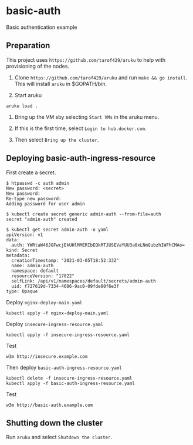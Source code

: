 # basic-auth

Basic authentication example

## Preparation

This project uses `https://github.com/tarof429/aruku` to help with provisioning of the nodes.

1. Clone `https://github.com/tarof429/aruku` and run `make && go install`. This will install `aruku` in $GOPATH/bin.

2. Start aruku

  ```
  aruku load .
  ```

1. Bring up the VM sby selecting `Start VMs` in the aruku menu.

2. If this is the first time, select `Login to hub.docker.com`.

3. Then select `Bring up the cluster`.


## Deploying basic-auth-ingress-resource

First create a secret.

```
$ htpasswd -c auth admin
New password: <secret>
New password:
Re-type new password:
Adding password for user admin
```

```
$ kubectl create secret generic admin-auth --from-file=auth
secret "admin-auth" created
```

```
$ kubectl get secret admin-auth -o yaml
apiVersion: v1
data:
  auth: YWRtaW46JGFwcjEkUHlMMERIbEQkRTJUSEVaYUU3a0xLNmQubzhIWFhCMAo=
kind: Secret
metadata:
  creationTimestamp: "2021-03-05T18:52:33Z"
  name: admin-auth
  namespace: default
  resourceVersion: "17822"
  selfLink: /api/v1/namespaces/default/secrets/admin-auth
  uid: f727619d-7334-4606-9ac0-09fde00f6e3f
type: Opaque
```

Deploy `nginx-deploy-main.yaml`

```
kubectl apply -f nginx-deploy-main.yaml
```

Deploy `insecure-ingress-resource.yaml`

```
kubectl apply -f insecure-ingress-resource.yaml
```

Test

```
w3m http://insecure.example.com
```

Then deploy `basic-auth-ingress-resource.yaml`

```
kubectl delete -f insecure-ingress-resource.yaml
kubectl apply -f basic-auth-ingress-resource.yaml
```

Test

```
w3m http://basic-auth.example.com
```

## Shutting down the cluster

Run `aruku` and select `Shutdown the cluster`.
